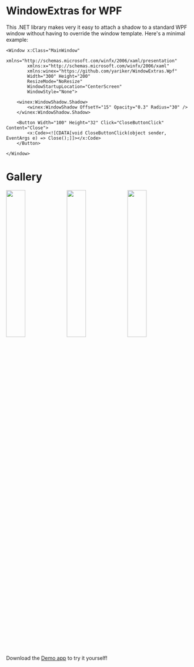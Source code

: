 # WindowExtras for WPF

This .NET library makes very it easy to attach a shadow to a standard WPF window without having to override the window template.
Here's a minimal example:

```XAML
<Window x:Class="MainWindow"
        xmlns="http://schemas.microsoft.com/winfx/2006/xaml/presentation"
        xmlns:x="http://schemas.microsoft.com/winfx/2006/xaml"
        xmlns:winex="https://github.com/yariker/WindowExtras.Wpf"
        Width="300" Height="200"
        ResizeMode="NoResize"
        WindowStartupLocation="CenterScreen"
        WindowStyle="None">

    <winex:WindowShadow.Shadow>
        <winex:WindowShadow OffsetY="15" Opacity="0.3" Radius="30" />
    </winex:WindowShadow.Shadow>

    <Button Width="100" Height="32" Click="CloseButtonClick" Content="Close">
        <x:Code><![CDATA[void CloseButtonClick(object sender, EventArgs e) => Close();]]></x:Code>
    </Button>

</Window>
```

# Gallery

<p float='middle'>
  <img src='doc/Demo1.png' width='32%' />
  <img src='doc/Demo2.png' width='32%' />
  <img src='doc/Demo3.png' width='32%' />
</p>

Download the [Demo app](https://github.com/yariker/WindowExtras.Wpf/releases) to try it yourself!

